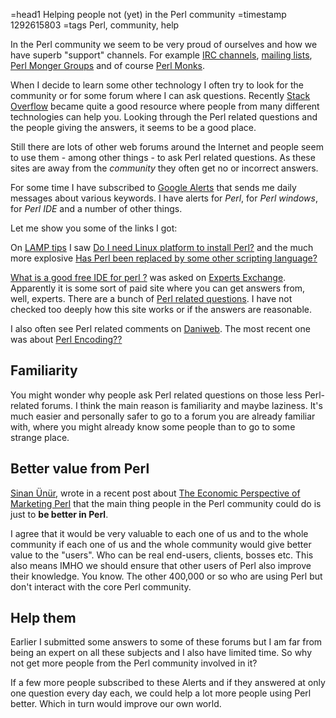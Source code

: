 =head1 Helping people not (yet) in the Perl community
=timestamp 1292615803
=tags Perl, community, help

In the Perl community we seem to be very proud of ourselves and how we have superb "support" channels. For example
<a href="http://padre.perlide.org/irc.html">IRC channels</a>, <a href="http://lists.perl.org/">mailing lists</a>,
<a href="http://www.pm.org/">Perl Monger Groups</a> and of course <a href="http://perlmonks.org/">Perl Monks</a>.

When I decide to learn some other technology I often try to look for the community or for some forum where I can ask questions.
Recently <a href="http://stackoverflow.com/">Stack Overflow</a> became quite a good resource where people from many different
technologies can help you. Looking through the Perl related questions and the people giving the answers, it seems to be a good place.

Still there are lots of other web forums around the Internet and people seem to use them - among other things - to ask Perl related
questions. As these sites are away from the <i>community</i> they often get no or incorrect answers.

For some time I have subscribed to <a href="http://www.google.com/alerts?hl=en">Google Alerts</a> that sends me daily 
messages about various keywords. I have alerts for <i>Perl</i>, for <i>Perl windows</i>, for <i>Perl IDE</i> and a number of other things.

Let me show you some of the links I got:

On <a href="http://www.lamp-tips.com/">LAMP tips</a> I saw 
<a href="http://www.lamp-tips.com/programming/perl/do-i-need-linux-platform-to-install-perl/">Do I need Linux platform to install Perl?</a>
and the much more explosive 
<a href="http://www.lamp-tips.com/programming/perl/has-perl-been-replaced-by-some-other-scripting-language/">Has Perl been replaced by some other scripting language?</a>

<a href="http://www.experts-exchange.com/Programming/Languages/Scripting/Perl/Q_26677020.html">What is a good free IDE for perl ?</a> 
was asked on <a href="http://www.experts-exchange.com/">Experts Exchange</a>. Apparently it is some sort of paid site where you 
can get answers from, well, experts. 
There are a bunch of <a href="http://www.experts-exchange.com/Programming/Languages/Scripting/Perl/">Perl related questions</a>. 
I have not checked too deeply how this site works or if the answers are reasonable.

I also often see Perl related comments on <a href="http://www.daniweb.com/">Daniweb</a>. The most recent one was about 
<a href="http://www.daniweb.com/forums/thread331890.html">Perl Encoding??</a>

<h2>Familiarity</h2>

You might wonder why people ask Perl related questions on those less Perl-related forums. 
I think the main reason is familiarity and maybe laziness. It's much easier and personally safer to go to a forum you are
already familiar with, where you might already know some people than to go to some strange place.

<h2>Better value from Perl</h2>

<a href="http://blog.nu42.com/">Sinan Ünür</a>, 
wrote in a recent post about 
<a href="http://blog.nu42.com/2010/12/economic-perspective-on-marketing-perl.html">The Economic Perspective of Marketing Perl</a>
that the main thing people in the Perl community could do is just to <b>be better in Perl</b>.

I agree that it would be very valuable to each one of us and to the whole community if each one of us and the whole community
would give better value to the "users". Who can be real end-users, clients, bosses etc. This also means IMHO we should ensure that
other users of Perl also improve their knowledge. You know. The other 400,000 or so who are using Perl but don't interact with the
core Perl community.

<h2>Help them</h2>

Earlier I submitted some answers to some of these forums but I am far from being an expert on all these subjects 
and I also have limited time. So why not get more people from the Perl community involved in it?

If a few more people subscribed to these Alerts and if they answered at only one question every day each,
we could help a lot more people using Perl better. Which in turn would improve our own world.


